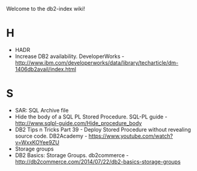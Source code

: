 Welcome to the db2-index wiki!

# H
* HADR
 * Increase DB2 availability. DeveloperWorks - http://www.ibm.com/developerworks/data/library/techarticle/dm-1406db2avail/index.html

# S

* SAR: SQL Archive file
 * Hide the body of a SQL PL Stored Procedure. SQL-PL guide - http://www.sqlpl-guide.com/Hide_procedure_body
 * DB2 Tips n Tricks Part 39 - Deploy Stored Procedure without revealing source code. DB2Academy - https://www.youtube.com/watch?v=WxxKOYee9ZU
* Storage groups
 * DB2 Basics: Storage Groups. db2commerce - http://db2commerce.com/2014/07/22/db2-basics-storage-groups